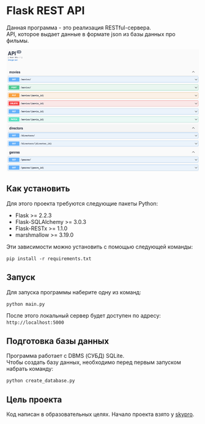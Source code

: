 # Flask REST API

Данная программа - это реализация RESTful-сервера.\
API, которое выдает данные в формате json из базы данных про фильмы.

<img src="images/api.png" alt="API" title="API" style="height: 320px;"/>


## Как установить

Для этого проекта требуются следующие пакеты Python:

- Flask >= 2.2.3
- Flask-SQLAlchemy >= 3.0.3
- Flask-RESTx >= 1.1.0
- marshmallow >= 3.19.0

Эти зависимости можно установить с помощью следующей команды:

```
pip install -r requirements.txt
```


## Запуск

Для запуска программы наберите одну из команд:

```
python main.py
```

После этого локальный сервер будет доступен по адресу:\
`http://localhost:5000`


## Подготовка базы данных

Программа работает с DBMS (СУБД) SQLite.\
Чтобы создать базу данных, необходимо перед первым запуском набрать команду:

```
python create_database.py
```


## Цель проекта

Код написан в образовательных целях. Начало проекта взято у [skypro](https://github.com/skypro-008/flask-hard-blank).
